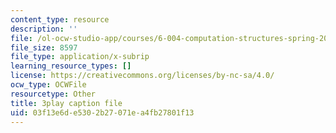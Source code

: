 ```yaml
---
content_type: resource
description: ''
file: /ol-ocw-studio-app/courses/6-004-computation-structures-spring-2017/03f13e6de5302b27071ea4fb27801f13_cTU43KgGLFw.srt
file_size: 8597
file_type: application/x-subrip
learning_resource_types: []
license: https://creativecommons.org/licenses/by-nc-sa/4.0/
ocw_type: OCWFile
resourcetype: Other
title: 3play caption file
uid: 03f13e6d-e530-2b27-071e-a4fb27801f13
---
```

